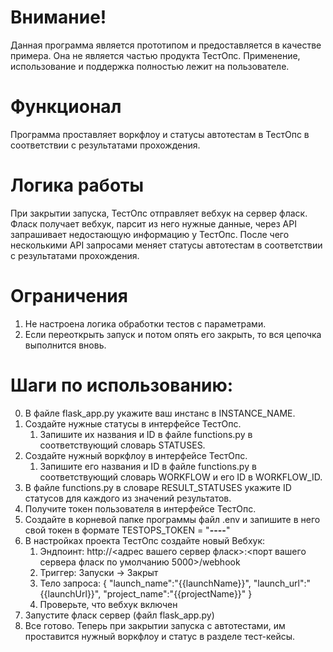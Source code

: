 # Внимание!
Данная программа является прототипом и предоставляется в качестве примера. 
Она не является частью продукта ТестОпс. 
Применение, использование и поддержка полностью лежит на пользователе.

# Функционал
Программа проставляет воркфлоу и статусы автотестам в ТестОпс в соответствии с результатами прохождения.

# Логика работы
При закрытии запуска, ТестОпс отправляет вебхук на сервер фласк.
Фласк получает вебхук, парсит из него нужные данные, через API запрашивает недостающую информацию у ТестОпс. 
После чего несколькими API запросами меняет статусы автотестам в соответствии с результатами прохождения.

# Ограничения
1. Не настроена логика обработки тестов с параметрами.
2. Если переоткрыть запуск и потом опять его закрыть, то вся цепочка выполнится вновь.

# Шаги по использованию:
0. В файле flask_app.py укажите ваш инстанс в INSTANCE_NAME.
1. Создайте нужные статусы в интерфейсе ТестОпс.
   1. Запишите их названия и ID в файле functions.py в соответствующий словарь STATUSES. 
2. Создайте нужный воркфлоу в интерфейсе ТестОпс.
   1. Запишите его названия и ID в файле functions.py в соответствующий словарь WORKFLOW и его ID в WORKFLOW_ID. 
3. В файле functions.py в словаре RESULT_STATUSES укажите ID статусов для каждого из значений результатов.
4. Получите токен пользователя в интерфейсе ТестОпс.
5. Создайте в корневой папке программы файл .env и запишите в него свой токен в формате TESTOPS_TOKEN = "********-****-****-****-************"
6. В настройках проекта ТестОпс создайте новый Вебхук:
   1. Эндпоинт: http://<адрес вашего сервер фласк>:<порт вашего сервера фласк по умолчанию 5000>/webhook
   2. Триггер: Запуски -> Закрыт
   3. Тело запроса: {
"launch_name":"{{launchName}}",
"launch_url":"{{launchUrl}}",
"project_name":"{{projectName}}"
}
   4. Проверьте, что вебхук включен
7. Запустите фласк сервер (файл flask_app.py)
8. Все готово. Теперь при закрытии запуска с автотестами, им проставится нужный воркфлоу и статус в разделе тест-кейсы.